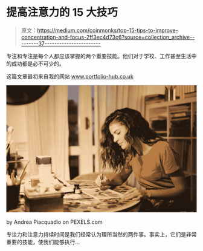 # 提高注意力的 15 大技巧

> 原文：<https://medium.com/coinmonks/top-15-tips-to-improve-concentration-and-focus-2ff3ec4d73c6?source=collection_archive---------37----------------------->

专注和专注是每个人都应该掌握的两个重要技能。他们对于学校、工作甚至生活中的成功都是必不可少的。

这篇文章最初来自我的网站 www.portfolio-hub.co.uk

![](img/677c7d485db6420b733c7534ed98b498.png)

by Andrea Piacquadio on PEXELS.com

专注力和注意力持续时间是我们经常认为理所当然的两件事。事实上，它们是非常重要的技能，使我们能够执行…